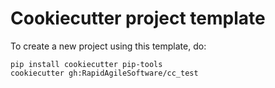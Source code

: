 # Cookiecutter project template

To create a new project using this template, do:

    pip install cookiecutter pip-tools
    cookiecutter gh:RapidAgileSoftware/cc_test


